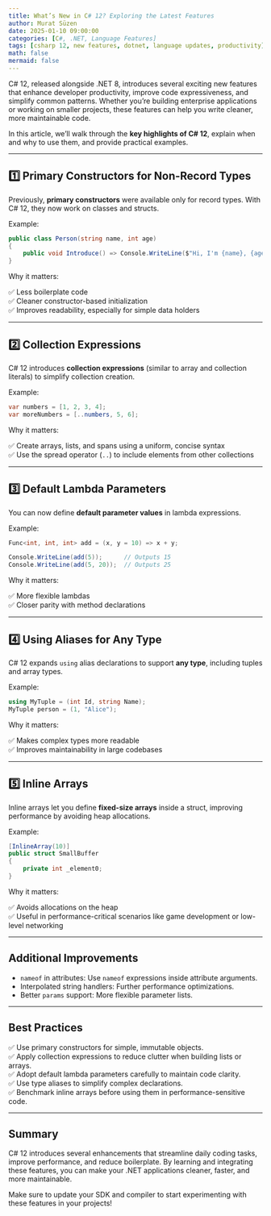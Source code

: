 ```yaml
---
title: What’s New in C# 12? Exploring the Latest Features
author: Murat Süzen
date: 2025-01-10 09:00:00
categories: [C#, .NET, Language Features]
tags: [csharp 12, new features, dotnet, language updates, productivity]
math: false
mermaid: false
---
```


C# 12, released alongside .NET 8, introduces several exciting new features that enhance developer productivity, improve code expressiveness, and simplify common patterns. Whether you’re building enterprise applications or working on smaller projects, these features can help you write cleaner, more maintainable code.

In this article, we’ll walk through the **key highlights of C# 12**, explain when and why to use them, and provide practical examples.

---

## 1️⃣ Primary Constructors for Non-Record Types

Previously, **primary constructors** were available only for record types. With C# 12, they now work on classes and structs.

Example:

```csharp
public class Person(string name, int age)
{
    public void Introduce() => Console.WriteLine($"Hi, I'm {name}, {age} years old.");
}
```

Why it matters:

✅ Less boilerplate code  
✅ Cleaner constructor-based initialization  
✅ Improves readability, especially for simple data holders

---

## 2️⃣ Collection Expressions

C# 12 introduces **collection expressions** (similar to array and collection literals) to simplify collection creation.

Example:

```csharp
var numbers = [1, 2, 3, 4];
var moreNumbers = [..numbers, 5, 6];
```

Why it matters:

✅ Create arrays, lists, and spans using a uniform, concise syntax  
✅ Use the spread operator (`..`) to include elements from other collections

---

## 3️⃣ Default Lambda Parameters

You can now define **default parameter values** in lambda expressions.

Example:

```csharp
Func<int, int, int> add = (x, y = 10) => x + y;

Console.WriteLine(add(5));      // Outputs 15
Console.WriteLine(add(5, 20));  // Outputs 25
```

Why it matters:

✅ More flexible lambdas  
✅ Closer parity with method declarations

---

## 4️⃣ Using Aliases for Any Type

C# 12 expands `using` alias declarations to support **any type**, including tuples and array types.

Example:

```csharp
using MyTuple = (int Id, string Name);
MyTuple person = (1, "Alice");
```

Why it matters:

✅ Makes complex types more readable  
✅ Improves maintainability in large codebases

---

## 5️⃣ Inline Arrays

Inline arrays let you define **fixed-size arrays** inside a struct, improving performance by avoiding heap allocations.

Example:

```csharp
[InlineArray(10)]
public struct SmallBuffer
{
    private int _element0;
}
```

Why it matters:

✅ Avoids allocations on the heap  
✅ Useful in performance-critical scenarios like game development or low-level networking

---

## Additional Improvements

- `nameof` in attributes: Use `nameof` expressions inside attribute arguments.
- Interpolated string handlers: Further performance optimizations.
- Better `params` support: More flexible parameter lists.

---

## Best Practices

✅ Use primary constructors for simple, immutable objects.  
✅ Apply collection expressions to reduce clutter when building lists or arrays.  
✅ Adopt default lambda parameters carefully to maintain code clarity.  
✅ Use type aliases to simplify complex declarations.  
✅ Benchmark inline arrays before using them in performance-sensitive code.

---

## Summary

C# 12 introduces several enhancements that streamline daily coding tasks, improve performance, and reduce boilerplate. By learning and integrating these features, you can make your .NET applications cleaner, faster, and more maintainable.

Make sure to update your SDK and compiler to start experimenting with these features in your projects!
